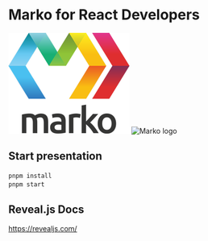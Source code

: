 <p align="center">
  <h1 class="text-base">Marko for React Developers</h1>
  <div class="flex justify-center gap-16">
    <img
      src="https://raw.githubusercontent.com/marko-js/branding/master/marko-logo-small.png"
      alt="Marko logo"
      class="h-[200px]"
    />
    <img
      src="https://static-00.iconduck.com/assets.00/react-original-wordmark-icon-840x1024-vhmauxp6.png"
      alt="Marko logo"
      class="h-[200px]"
    />
  </div>
</p>

## Start presentation

```bash
pnpm install
pnpm start
```

## Reveal.js Docs

https://revealjs.com/
